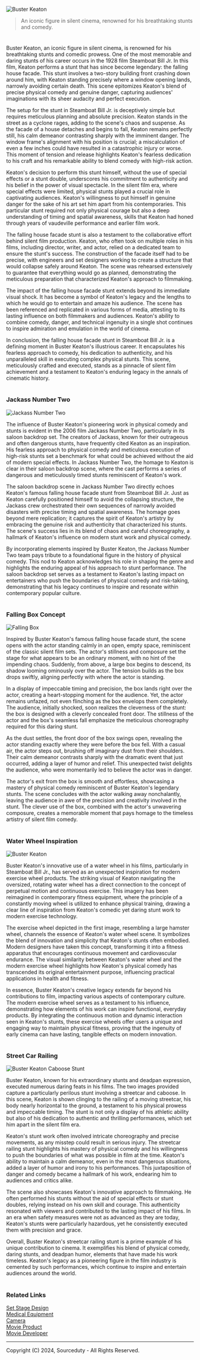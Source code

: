![Buster Keaton](https://github.com/sourceduty/Buster_Keaton/assets/123030236/ee14f070-c3ca-489e-a234-52293ea78f0d)

> An iconic figure in silent cinema, renowned for his breathtaking stunts and comedy.

#

Buster Keaton, an iconic figure in silent cinema, is renowned for his breathtaking stunts and comedic prowess. One of the most memorable and daring stunts of his career occurs in the 1928 film Steamboat Bill Jr. In this film, Keaton performs a stunt that has since become legendary: the falling house facade. This stunt involves a two-story building front crashing down around him, with Keaton standing precisely where a window opening lands, narrowly avoiding certain death. This scene epitomizes Keaton's blend of precise physical comedy and genuine danger, capturing audiences' imaginations with its sheer audacity and perfect execution.

The setup for the stunt in Steamboat Bill Jr. is deceptively simple but requires meticulous planning and absolute precision. Keaton stands in the street as a cyclone rages, adding to the scene's chaos and suspense. As the facade of a house detaches and begins to fall, Keaton remains perfectly still, his calm demeanor contrasting sharply with the imminent danger. The window frame's alignment with his position is crucial; a miscalculation of even a few inches could have resulted in a catastrophic injury or worse. This moment of tension and release highlights Keaton's fearless dedication to his craft and his remarkable ability to blend comedy with high-risk action.

Keaton's decision to perform this stunt himself, without the use of special effects or a stunt double, underscores his commitment to authenticity and his belief in the power of visual spectacle. In the silent film era, where special effects were limited, physical stunts played a crucial role in captivating audiences. Keaton's willingness to put himself in genuine danger for the sake of his art set him apart from his contemporaries. This particular stunt required not only physical courage but also a deep understanding of timing and spatial awareness, skills that Keaton had honed through years of vaudeville performance and earlier film work.

The falling house facade stunt is also a testament to the collaborative effort behind silent film production. Keaton, who often took on multiple roles in his films, including director, writer, and actor, relied on a dedicated team to ensure the stunt's success. The construction of the facade itself had to be precise, with engineers and set designers working to create a structure that would collapse safely around Keaton. The scene was rehearsed extensively to guarantee that everything would go as planned, demonstrating the meticulous preparation that characterized Keaton's approach to filmmaking.

The impact of the falling house facade stunt extends beyond its immediate visual shock. It has become a symbol of Keaton's legacy and the lengths to which he would go to entertain and amaze his audience. The scene has been referenced and replicated in various forms of media, attesting to its lasting influence on both filmmakers and audiences. Keaton's ability to combine comedy, danger, and technical ingenuity in a single shot continues to inspire admiration and emulation in the world of cinema.

In conclusion, the falling house facade stunt in Steamboat Bill Jr. is a defining moment in Buster Keaton's illustrious career. It encapsulates his fearless approach to comedy, his dedication to authenticity, and his unparalleled skill in executing complex physical stunts. This scene, meticulously crafted and executed, stands as a pinnacle of silent film achievement and a testament to Keaton's enduring legacy in the annals of cinematic history.

#
### Jackass Number Two

![Jackass Number Two](https://github.com/sourceduty/Buster_Keaton/assets/123030236/f18b331c-d698-400d-955d-7bcb5860b19f)

The influence of Buster Keaton's pioneering work in physical comedy and stunts is evident in the 2006 film Jackass Number Two, particularly in its saloon backdrop set. The creators of Jackass, known for their outrageous and often dangerous stunts, have frequently cited Keaton as an inspiration. His fearless approach to physical comedy and meticulous execution of high-risk stunts set a benchmark for what could be achieved without the aid of modern special effects. In Jackass Number Two, the homage to Keaton is clear in their saloon backdrop scene, where the cast performs a series of dangerous and meticulously timed stunts reminiscent of Keaton's work.

The saloon backdrop scene in Jackass Number Two directly echoes Keaton's famous falling house facade stunt from Steamboat Bill Jr. Just as Keaton carefully positioned himself to avoid the collapsing structure, the Jackass crew orchestrated their own sequences of narrowly avoided disasters with precise timing and spatial awareness. The homage goes beyond mere replication; it captures the spirit of Keaton's artistry by embracing the genuine risk and authenticity that characterized his stunts. The scene's success lies in its blend of chaos and careful choreography, a hallmark of Keaton's influence on modern stunt work and physical comedy.

By incorporating elements inspired by Buster Keaton, the Jackass Number Two team pays tribute to a foundational figure in the history of physical comedy. This nod to Keaton acknowledges his role in shaping the genre and highlights the enduring appeal of his approach to stunt performance. The saloon backdrop set serves as a testament to Keaton's lasting impact on entertainers who push the boundaries of physical comedy and risk-taking, demonstrating that his legacy continues to inspire and resonate within contemporary popular culture.

#
### Falling Box Concept

![Falling Box](https://github.com/sourceduty/Buster_Keaton/assets/123030236/d61a6af3-7f34-4cf4-abb3-db66077e4e9b)

Inspired by Buster Keaton's famous falling house facade stunt, the scene opens with the actor standing calmly in an open, empty space, reminiscent of the classic silent film sets. The actor's stillness and composure set the stage for what appears to be an ordinary moment, with no hint of the impending chaos. Suddenly, from above, a large box begins to descend, its shadow looming ominously over the actor. The tension builds as the box drops swiftly, aligning perfectly with where the actor is standing.

In a display of impeccable timing and precision, the box lands right over the actor, creating a heart-stopping moment for the audience. Yet, the actor remains unfazed, not even flinching as the box envelops them completely. The audience, initially shocked, soon realizes the cleverness of the stunt: the box is designed with a cleverly concealed front door. The stillness of the actor and the box's seamless fall emphasize the meticulous choreography required for this daring stunt.

As the dust settles, the front door of the box swings open, revealing the actor standing exactly where they were before the box fell. With a casual air, the actor steps out, brushing off imaginary dust from their shoulders. Their calm demeanor contrasts sharply with the dramatic event that just occurred, adding a layer of humor and relief. This unexpected twist delights the audience, who were momentarily led to believe the actor was in danger.

The actor's exit from the box is smooth and effortless, showcasing a mastery of physical comedy reminiscent of Buster Keaton's legendary stunts. The scene concludes with the actor walking away nonchalantly, leaving the audience in awe of the precision and creativity involved in the stunt. The clever use of the box, combined with the actor's unwavering composure, creates a memorable moment that pays homage to the timeless artistry of silent film comedy.

#
### Water Wheel Inspiration

![Buster Keaton](https://github.com/sourceduty/Buster_Keaton/assets/123030236/af224813-4f6a-4871-87fe-bb427f4049fa)

Buster Keaton's innovative use of a water wheel in his films, particularly in Steamboat Bill Jr., has served as an unexpected inspiration for modern exercise wheel products. The striking visual of Keaton navigating the oversized, rotating water wheel has a direct connection to the concept of perpetual motion and continuous exercise. This imagery has been reimagined in contemporary fitness equipment, where the principle of a constantly moving wheel is utilized to enhance physical training, drawing a clear line of inspiration from Keaton's comedic yet daring stunt work to modern exercise technology.

The exercise wheel depicted in the first image, resembling a large hamster wheel, channels the essence of Keaton's water wheel scene. It symbolizes the blend of innovation and simplicity that Keaton's stunts often embodied. Modern designers have taken this concept, transforming it into a fitness apparatus that encourages continuous movement and cardiovascular endurance. The visual similarity between Keaton's water wheel and the modern exercise wheel highlights how Keaton's physical comedy has transcended its original entertainment purpose, influencing practical applications in health and fitness.

In essence, Buster Keaton's creative legacy extends far beyond his contributions to film, impacting various aspects of contemporary culture. The modern exercise wheel serves as a testament to his influence, demonstrating how elements of his work can inspire functional, everyday products. By integrating the continuous motion and dynamic interaction seen in Keaton's stunts, these exercise wheels offer users a unique and engaging way to maintain physical fitness, proving that the ingenuity of early cinema can have lasting, tangible effects on modern innovation.

#
### Street Car Railing 

![Buster Keaton Caboose Stunt](https://github.com/sourceduty/Buster_Keaton/assets/123030236/8e7d4efb-35ff-49cc-9ea7-79f2fba3b3b6)

Buster Keaton, known for his extraordinary stunts and deadpan expression, executed numerous daring feats in his films. The two images provided capture a particularly perilous stunt involving a streetcar and caboose. In this scene, Keaton is shown clinging to the railing of a moving streetcar, his body nearly horizontal to the ground, a testament to his physical prowess and impeccable timing. The stunt is not only a display of his athletic ability but also of his dedication to authentic and thrilling performances, which set him apart in the silent film era.

Keaton's stunt work often involved intricate choreography and precise movements, as any misstep could result in serious injury. The streetcar railing stunt highlights his mastery of physical comedy and his willingness to push the boundaries of what was possible in film at the time. Keaton's ability to maintain a calm demeanor, even in the most dangerous situations, added a layer of humor and irony to his performances. This juxtaposition of danger and comedy became a hallmark of his work, endearing him to audiences and critics alike.

The scene also showcases Keaton's innovative approach to filmmaking. He often performed his stunts without the aid of special effects or stunt doubles, relying instead on his own skill and courage. This authenticity resonated with viewers and contributed to the lasting impact of his films. In an era when safety measures were not as advanced as they are today, Keaton's stunts were particularly hazardous, yet he consistently executed them with precision and grace.

Overall, Buster Keaton's streetcar railing stunt is a prime example of his unique contribution to cinema. It exemplifies his blend of physical comedy, daring stunts, and deadpan humor, elements that have made his work timeless. Keaton's legacy as a pioneering figure in the film industry is cemented by such performances, which continue to inspire and entertain audiences around the world.

#
### Related Links

[Set Stage Design](https://github.com/sourceduty/Set_Stage_Design)
<br>
[Medical Equipment](https://github.com/sourceduty/Medical_Equipment)
<br>
[Camera](https://github.com/sourceduty/Camera)
<br>
[Movie Product](https://github.com/sourceduty/Movie_Product)
<br>
[Movie Developer](https://github.com/sourceduty/Movie_Developer)

***
Copyright (C) 2024, Sourceduty - All Rights Reserved.
